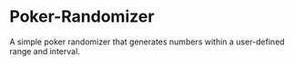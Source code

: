 # Poker-Randomizer
A simple poker randomizer that generates numbers within a user-defined range and interval.
